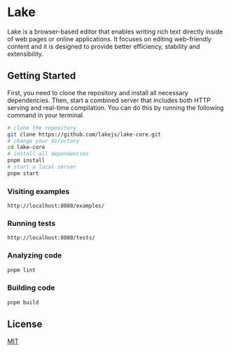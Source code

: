 # Lake

Lake is a browser-based editor that enables writing rich text directly inside of web pages or online applications. It focuses on editing web-friendly content and it is designed to provide better efficiency, stability and extensibility.

## Getting Started

First, you need to clone the repository and install all necessary dependencies. Then, start a combined server that includes both HTTP serving and real-time compilation. You can do this by running the following command in your terminal.

``` bash
# clone the repository
git clone https://github.com/lakejs/lake-core.git
# change your directory
cd lake-core
# install all dependencies
pnpm install
# start a local server
pnpm start
```

### Visiting examples

```text
http://localhost:8080/examples/
```

### Running tests

```text
http://localhost:8080/tests/
```

### Analyzing code

```bash
pnpm lint
```

### Building code

```bash
pnpm build
```

## License

[MIT](https://github.com/lakejs/lake-core/blob/master/LICENSE)
